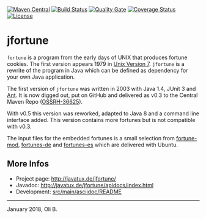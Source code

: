 [![Maven Central](https://maven-badges.herokuapp.com/maven-central/de.javatux.jfortune/jfortune/badge.svg)](https://maven-badges.herokuapp.com/maven-central/de.javatux.jfortune/jfortune)
[![Build Status](https://travis-ci.org/oboehm/jfortune.svg?branch=develop)](https://travis-ci.org/oboehm/jfortune)
[![Quality Gate](https://sonarcloud.io/api/badges/gate?key=de.javatux.jfortune:jfortune:develop)](https://sonarcloud.io/dashboard?id=de.javatux.jfortune%3Ajfortune%3Adevelop)
[![Coverage Status](https://coveralls.io/repos/github/oboehm/jfortune/badge.svg?branch=develop)](https://coveralls.io/github/oboehm/jfortune)
[![License](https://img.shields.io/badge/License-Apache%202.0-blue.svg)](http://www.apache.org/licenses/LICENSE-2.0.html)

# jfortune

`fortune` is a program from the early days of UNIX that produces fortune cookies.
The first version appears 1979 in [Unix Version 7](https://en.wikipedia.org/wiki/Version_7_Unix).
`jfortune` is a rewrite of the program in Java which can be defined as dependency for your own Java application.

The first version of `jfortune` was written in 2003 with Java 1.4, JUnit 3 and [Ant](http://ant.apache.org/).
It is now digged out, put on GitHub and delivered as v0.3 to the Central Maven Repo ([OSSRH-36625](https://issues.sonatype.org/browse/OSSRH-36625)).

With v0.5 this version was reworked, adapted to Java 8 and a command line interface added.
This version contains more fortunes but is not compatible with v0.3.

The input files for the embedded fortunes is a small selection from
[fortune-mod](https://github.com/shlomif/fortune-mod),
[fortunes-de](https://github.com/michaaa/fortunes-de) and
[fortunes-es](https://reposcope.com/package/fortunes-es)
which are delivered with Ubuntu.


## More Infos

* Project page: http://javatux.de/jfortune/
* Javadoc: http://javatux.de/jfortune/apidocs/index.html
* Development: [src/main/asciidoc/README](src/main/asciidoc/README.adoc)

---
January 2018,
Oli B.
